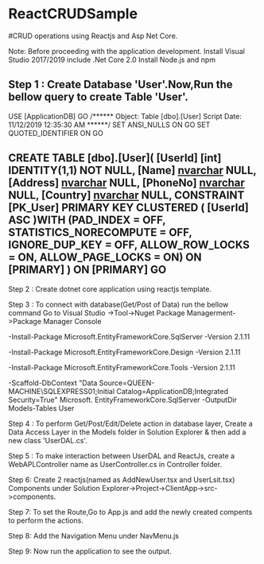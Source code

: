 # ReactCRUDSample

#CRUD operations using Reactjs and Asp Net Core.


Note:
Before proceeding with the application development.
Install Visual Studio 2017/2019 include .Net Core 2.0
Install Node.js and npm

Step 1 :
Create Database 'User'.Now,Run the bellow query to create Table 'User'.
----------------------------------------------------------------------------------------
USE [ApplicationDB]
GO
/****** Object:  Table [dbo].[User]    Script Date: 11/12/2019 12:35:30 AM ******/
SET ANSI_NULLS ON
GO
SET QUOTED_IDENTIFIER ON
GO

CREATE TABLE [dbo].[User](
	[UserId] [int] IDENTITY(1,1) NOT NULL,
	[Name] [nvarchar](50) NULL,
	[Address] [nvarchar](50) NULL,
	[PhoneNo] [nvarchar](50) NULL,
	[Country] [nvarchar](50) NULL,
 CONSTRAINT [PK_User] PRIMARY KEY CLUSTERED 
(
	[UserId] ASC
)WITH (PAD_INDEX = OFF, STATISTICS_NORECOMPUTE = OFF, IGNORE_DUP_KEY = OFF, ALLOW_ROW_LOCKS = ON, ALLOW_PAGE_LOCKS = ON) ON [PRIMARY]
) ON [PRIMARY]
GO
----------------------------------------------------------------------------------------

Step 2 :
Create dotnet core  application using reactjs template.

Step 3 :
To connect with database(Get/Post of Data) run the bellow command 
Go to Visual Studio ->Tool->Nuget Package Managerment->Package Manager Console

-Install-Package Microsoft.EntityFrameworkCore.SqlServer -Version 2.1.11

-Install-Package Microsoft.EntityFrameworkCore.Design -Version 2.1.11

-Install-Package Microsoft.EntityFrameworkCore.Tools -Version 2.1.11

-Scaffold-DbContext "Data Source=QUEEN-MACHINE\SQLEXPRESS01;Initial Catalog=ApplicationDB;Integrated Security=True" Microsoft.
 EntityFrameworkCore.SqlServer -OutputDir Models-Tables User

Step 4 :
To perform Get/Post/Edit/Delete action in database layer,
Create a Data Access Layer in the Models folder in Solution Explorer & then add a new class 'UserDAL.cs'.

Step 5 :
To make interaction between UserDAL and ReactJs, create a WebAPLController name as UserController.cs in Controller folder.

Step 6:
Create 2 reactjs(named as AddNewUser.tsx and UserLsit.tsx) Components under Solution Explorer->Project->ClientApp->src->components.

Step 7:
To set the Route,Go to App.js and add the newly created compents to perform the actions.

Step 8:
Add the Navigation Menu under NavMenu.js

Step 9:
Now run the application to see the output.










